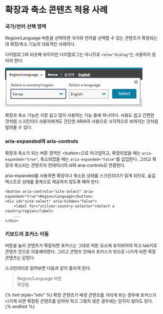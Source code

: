 # 확장과 축소 콘텐츠 적용 사례

### 국가/언어 선택 영역

Region/Language 버튼을 선택하면 국가와 언어를 선택할 수 있는 콘텐츠가 확장되는데 확장/축소 기능의 대표적인 사례이다.

다이얼로그와 비슷해 보이지만  다이얼로그는 아니므로 `role="dialog"`는 사용하지 않아야 한다.

![](../../.gitbook/assets/image%20%286%29.png)

확장과 축소 기능은 가장 쉽고 많이 사용하는 기능 중에 하나이다. 사용도 쉽고 간편한 것처럼 스크린리더 사용자에게도 간단한 ARIA의 사용으로 시각적으로 보여지는 것처럼 알려줄 수 있다.

### aria-expanded와 aria-controls

확장과 축소가 되는 버튼 영역은 &lt;button&gt;으로 마크업하고, 확장되었을 때는 `aria-expanded="true"`, 축소되었을 때는 `aria-expanded="false"`를 삽입한다. 그리고 확장과 축소되는 콘텐츠의 컨테이너의 id와 aria-controls로 연결한다.

aria-expanded를 사용하면 확장이나 축소된 상태를 스크린리더가 읽게 되므로, 숨김텍스트로 상태를 중복으로 제공하지 않도록 해야 한다.

```markup
<button aria-controls="site-select" aria-expanded="true">Region/Language</button>
<div id="site-select" aria-hidden="false">
    <label for="utilnav-country-selector">Select a country/region</label>
    ...
</div>
```

### 키보드의 포커스 이동

버튼을 눌러 콘텐츠가 확장되면 포커스는 그대로 버튼 요소에 유지되어야 하고 tab키로 콘텐츠 안으로 이동해야한다. 그리고 콘텐츠 안에서 포커스가 밖으로 나가게 되면 확장 콘텐츠는 닫힌다. 

스크린리더로 읽어보면 다음과 같이 들리게 된다.

> Region/Language 버튼  
> 확장됨

{% hint style="info" %}
확장 콘텐츠가 배경 콘텐츠를 가리게 되는 경우에 포커스가 나가게 되면 확장된 콘텐츠를 닫아야  하고 그렇지 않은 경우에는 닫히지 않아도 된다.
{% endhint %}

